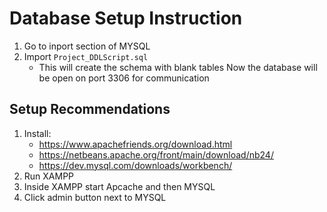 # Database Setup Instruction
1. Go to inport section of MYSQL
2. Import `Project_DDLScript.sql`
    - This will create the schema with blank tables
Now the database will be open on port 3306 for communication

## Setup Recommendations
1. Install:
    - https://www.apachefriends.org/download.html
    - https://netbeans.apache.org/front/main/download/nb24/
    - https://dev.mysql.com/downloads/workbench/
2. Run XAMPP
3. Inside XAMPP start Apcache and then MYSQL
4. Click admin button next to MYSQL
   

